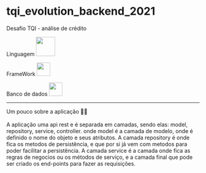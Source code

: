 # tqi_evolution_backend_2021
Desafio TQI - análise de crédito

Linguagem
<img src="https://svgshare.com/i/dPV.svg" width="50px">

FrameWork
<img src="https://svgshare.com/i/dN3.svg" width="35px">

Banco de dados
<img src="https://svgshare.com/i/dNy.svg" width="35px">
______________________________________________________________________________________________________________________________________________________________
Um pouco sobre a aplicação 	:technologist:<br/><br/>
A aplicação uma api rest e é separada em camadas, sendo elas: model, repository, service, controller.
onde model é a camada de modelo, onde é definido o nome do objeto e seus atributos. A camada repository é onde fica os metodos de persistência, e que por si já vem com metodos para poder facilitar a persistência. A camada service é a camada onde fica as regras de negocios ou os métodos de serviço, e a camada final que pode ser criado os end-points para fazer as requisições.

